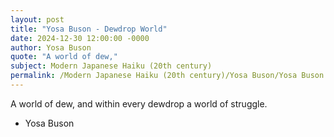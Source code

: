 ```yaml
---
layout: post
title: "Yosa Buson - Dewdrop World"
date: 2024-12-30 12:00:00 -0000
author: Yosa Buson
quote: "A world of dew,"
subject: Modern Japanese Haiku (20th century)
permalink: /Modern Japanese Haiku (20th century)/Yosa Buson/Yosa Buson - Dewdrop World
---
```


A world of dew,
and within every dewdrop
a world of struggle.


- Yosa Buson
